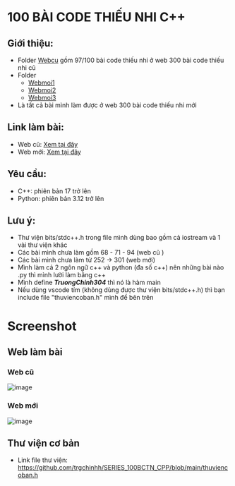 # 100 BÀI CODE THIẾU NHI C++ 

## Giới thiệu: 
- Folder [Webcu](https://github.com/trgchinhh/baicodethieunhi/tree/main/Webcu) gồm 97/100 bài code thiếu nhi ở web 300 bài code thiếu nhi cũ
- Folder
  + [Webmoi1](https://github.com/trgchinhh/baicodethieunhi/tree/main/Webmoi1)
  + [Webmoi2](https://github.com/trgchinhh/baicodethieunhi/tree/main/Webmoi2)
  + [Webmoi3](https://github.com/trgchinhh/baicodethieunhi/tree/main/Webmoi3)
- Là tất cả bài mình làm được ở web 300 bài code thiếu nhi mới 

## Link làm bài: 
- Web cũ: [Xem tại đây](https://v0.xn--300bicode-t1a.vn/)
- Web mới: [Xem tại đây](https://xn--300bicode-t1a.vn/problems/?order=code)

## Yêu cầu:
- C++: phiên bản 17 trở lên 
- Python: phiên bản 3.12 trở lên 

## Lưu ý: 
- Thư viện bits/stdc++.h trong file mình dùng bao gồm cả iostream và 1 vài thư viện khác 
- Các bài mình chưa làm gồm 68 - 71 - 94 (web cũ )
- Các bài mình chưa làm từ 252 -> 301 (web mới) 
- Mình làm cả 2 ngôn ngữ c++ và python (đa số c++) nên những bài nào .py thì mình lười làm bằng c++
- Mình define ___TruongChinh304___ thì nó là hàm main 
- Nếu dùng vscode tím (không dùng được thư viện bits/stdc++.h) thì bạn include file "thuviencoban.h" mình để bên trên  

# Screenshot

## Web làm bài 

### Web cũ 
![image](https://github.com/user-attachments/assets/34c9dbfc-6c41-4b0f-a77f-12f36680786d)

### Web mới 
![image](https://github.com/user-attachments/assets/983b370a-3cfe-4a99-9fce-0ec202ee7b68)

## Thư viện cơ bản
- Link file thư viện: https://github.com/trgchinhh/SERIES_100BCTN_CPP/blob/main/thuviencoban.h
  
